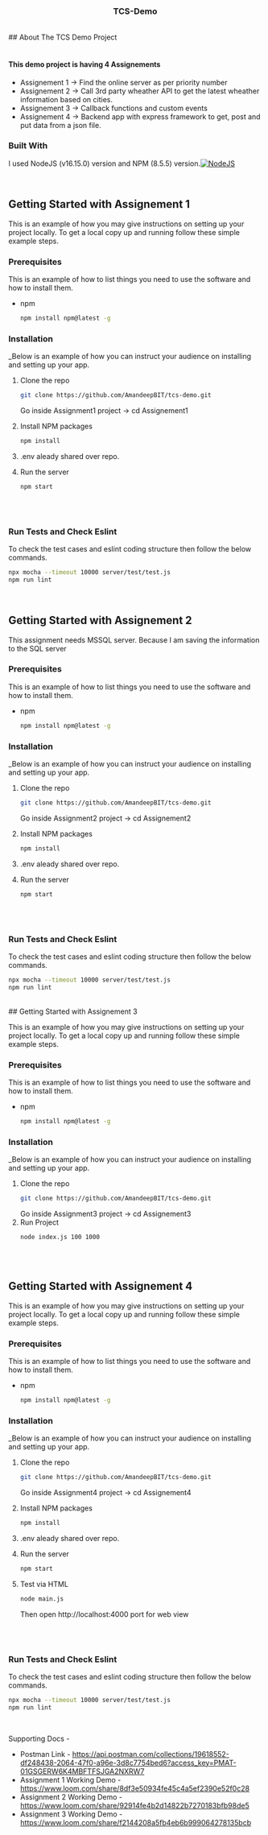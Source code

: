 
<div align="center">
  <h3 align="center">TCS-Demo</h3>
</div>

</br>
<!-- ABOUT THE PROJECT -->
## About The TCS Demo Project
</br>
</br>

#### This demo project is having 4 Assignements
- Assignement 1 -> Find the online server as per priority number
- Assignement 2 -> Call 3rd party wheather API to get the latest wheather information based on cities.
- Assignement 3 -> Callback functions and custom events 
- Assignement 4 -> Backend app with express framework to get, post and put data from a json file.

### Built With

I used NodeJS (v16.15.0) version and NPM (8.5.5) version.[![NodeJS][NodeJS.js]][NodeJS-url]

</br>

<!-- GETTING STARTED -->
## Getting Started with Assignement 1

This is an example of how you may give instructions on setting up your project locally.
To get a local copy up and running follow these simple example steps.

### Prerequisites

This is an example of how to list things you need to use the software and how to install them.
* npm
  ```sh
  npm install npm@latest -g
  ```

### Installation

_Below is an example of how you can instruct your audience on installing and setting up your app.

1. Clone the repo
   ```sh
   git clone https://github.com/AmandeepBIT/tcs-demo.git
   ```
   Go inside Assignment1 project -> cd Assignement1
2. Install NPM packages
   ```sh
   npm install
   ```
3. .env aleady shared over repo.

4. Run the server
    ```sh
   npm start
   ```
  </br>
  </br>

### Run Tests and Check Eslint
To check the test cases and eslint coding structure then follow the below commands.
   ```sh
   npx mocha --timeout 10000 server/test/test.js
   npm run lint
   ```
  </br>

<!-- GETTING STARTED -->
## Getting Started with Assignement 2

This assignment needs MSSQL server. Because I am saving the information to the SQL server

### Prerequisites

This is an example of how to list things you need to use the software and how to install them.
* npm
  ```sh
  npm install npm@latest -g
  ```

### Installation

_Below is an example of how you can instruct your audience on installing and setting up your app.

1. Clone the repo
   ```sh
   git clone https://github.com/AmandeepBIT/tcs-demo.git
   ```
   Go inside Assignment2 project -> cd Assignement2
2. Install NPM packages
   ```sh
   npm install
   ```
3. .env aleady shared over repo.

4. Run the server
    ```sh
   npm start
   ```
  </br>
  </br>

### Run Tests and Check Eslint
To check the test cases and eslint coding structure then follow the below commands.
   ```sh
   npx mocha --timeout 10000 server/test/test.js
   npm run lint
   ```
  </br>
<!-- GETTING STARTED -->
## Getting Started with Assignement 3

This is an example of how you may give instructions on setting up your project locally.
To get a local copy up and running follow these simple example steps.

### Prerequisites

This is an example of how to list things you need to use the software and how to install them.
* npm
  ```sh
  npm install npm@latest -g
  ```

### Installation

_Below is an example of how you can instruct your audience on installing and setting up your app.

1. Clone the repo
   ```sh
   git clone https://github.com/AmandeepBIT/tcs-demo.git
   ```
   Go inside Assignment3 project -> cd Assignement3
2. Run Project
   ```sh
   node index.js 100 1000
   ```
  </br>
  </br>

<!-- GETTING STARTED -->
## Getting Started with Assignement 4

This is an example of how you may give instructions on setting up your project locally.
To get a local copy up and running follow these simple example steps.

### Prerequisites

This is an example of how to list things you need to use the software and how to install them.
* npm
  ```sh
  npm install npm@latest -g
  ```

### Installation

_Below is an example of how you can instruct your audience on installing and setting up your app.

1. Clone the repo
   ```sh
   git clone https://github.com/AmandeepBIT/tcs-demo.git
   ```
   Go inside Assignment4 project -> cd Assignement4
2. Install NPM packages
   ```sh
   npm install
   ```
3. .env aleady shared over repo.

4. Run the server
    ```sh
   npm start
   ```
5. Test via HTML 
    ```sh
   node main.js
   ```
   Then open http://localhost:4000 port for web view
  </br>
  </br>

### Run Tests and Check Eslint
To check the test cases and eslint coding structure then follow the below commands.
   ```sh
   npx mocha --timeout 10000 server/test/test.js
   npm run lint
   ```
  </br>



<!-- MARKDOWN LINKS & IMAGES -->

Supporting Docs -
- Postman Link - https://api.postman.com/collections/19618552-df248438-2064-47f0-a96e-3d8c7754bed6?access_key=PMAT-01GSGERW6K4MBFTFSJGA2NXRW7
- Assignment 1 Working Demo - https://www.loom.com/share/8df3e50934fe45c4a5ef2390e52f0c28
- Assignment 2 Working Demo - https://www.loom.com/share/92914fe4b2d14822b7270183bfb98de5
- Assignment 3 Working Demo - https://www.loom.com/share/f2144208a5fb4eb6b999064278135bcb

[NodeJS.js]: https://nodejs.org/static/images/logo.svg
[NodeJS-url]: https://nodejs.org/en/
